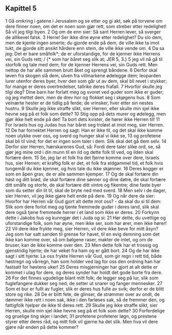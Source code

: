 ## Kapittel 5

1 Gå omkring i gatene i Jerusalem og se etter og gi akt, søk på torvene om dere finner noen, om det er noen som gjør rett, som streber etter redelighet! Så vil jeg tilgi byen.
2 Og om de enn sier: Så sant Herren lever, så sverger de allikevel falsk.
3 Herre! Ser ikke dine øyne etter redelighet? Du slo dem, men de kjente ingen smerte; du gjorde ende på dem, de ville ikke ta imot tukt, de gjorde sitt ansikt hårdere enn stein, de ville ikke vende om.
4 Da sa jeg: Det er bare småfolk*; de er uforstandige, for de kjenner ikke Herrens vei, sin Guds rett; / {* som har båret seg slik at; JER 5, 3.}
5 jeg vil nå gå til storfolk og tale med dem; for de kjenner Herrens vei, sin Guds rett. Men nettop de har alle sammen brutt åket og sprengt båndene.
6 Derfor skal løven fra skogen slå dem, ulven fra villmarkene ødelegge dem; leoparden lurer utenfor deres byer, hver den som går ut av dem, skal bli revet i stykker; for mange er deres overtredelser, tallrike deres frafall.
7 Hvorfor skulle jeg tilgi deg? Dine barn har forlatt meg og svoret ved guder som ikke er guder; og jeg mettet dem, men de drev hor og flokket seg i skjøgens hus.
8 Som velnærte hester er de tidlig på ferde; de vrinsker, hver etter sin nestes hustru.
9 Skulle jeg ikke straffe slikt, sier Herren, eller skulle min sjel ikke hevne seg på et folk som dette?
10 Stig opp på dets murer og ødelegg, men gjør ikke helt ende på det! Ta bort dets kvister, de hører ikke Herren til!
11 For Israels hus og Judas hus har båret seg troløst at imot meg, sier Herren.
12 De har fornektet Herren og sagt: Han er ikke til, og det skal ikke komme noen ulykke over oss, og sverd og hunger skal vi ikke se,
13 og profetene skal bli til vind; for det er ingen som taler i dem. Slik skal det gå dem selv.
14 Derfor sier Herren, hærskarenes Gud, så: Fordi dere taler slike ord, se, så gjør jeg mine ord i din munn til en ild og dette folk til ved, og ilden skal fortære dem.
15 Se, jeg lar et folk fra det fjerne komme over dere, Israels hus, sier Herren; et kraftig folk er det, et folk fra eldgammel tid, et folk hvis tungemål du ikke kjenner, og hvis tale du ikke skjønner.
16 Deres kogger er som en åpen grav, de er alle sammen kjemper.
17 Og de skal fortære din høst og ditt brød, de skal fortære dine sønner og dine døtre, de skal fortære ditt småfe og storfe, de skal fortære ditt vintre og fikentre; dine faste byer som du setter din lit til, skal de bryte ned med sverd.
18 Men selv i de dager, sier Herren, vil jeg ikke gjøre helt ende på dere.
19 Og når dere da sier: Hvorfor har Herren vår Gud gjort alt dette mot oss? - da skal du si til dem: Slik som dere forlot meg og tjente fremmede guder i deres land, slik skal dere også tjene fremmede herrer i et land som ikke er deres.
20 Forkynn dette i Jakobs hus og kunngjør det i Juda og si:
21 Hør dette, du uvettige og uforstandige folk, som har øyne, men ikke ser, som har ører, men ikke hører!
22 Vil dere ikke frykte meg, sier Herren, vil dere ikke beve for mitt åsyn? Jeg som har satt sanden til grense for havet, til en evig demning som det ikke kan komme over, så om bølgene raser, makter de intet, og om de bruser, kan de ikke komme over den.
23 Men dette folk har et trossig og gjenstridig hjerte; de har veket fra ham og er gått bort.
24 Og de har ikke sagt i sitt hjerte: La oss frykte Herren vår Gud, som gir regn i rett tid, både høstregn og vårregn, han som holder ved lag for oss den ordning han har fastsatt for høstens uker!
25 Deres misgjerninger har gjort at alt dette er kommet i ulag for dere, og deres synder har holdt det gode borte fra dere.
26 For det finnes ugudelige blant mitt folk; de legger seg på lur, slik som fuglefangere dukker seg ned; de setter ut snarer og fanger mennesker.
27 Som et bur er fullt av fugler, slik er deres hus fulle av svik; derfor er de blitt store og rike.
28 De er blitt fete, de glinser, de strømmer over av ondt, de dømmer ikke rett i noen sak, ikke i den farløses sak, så de fremmer den, og fattigfolk hjelper de ikke til deres rett.
29 Skulle jeg ikke straffe slikt, sier Herren, skulle min sjel ikke hevne seg på et folk som dette?
30 Forferdelige og gruelige ting skjer i landet;
31 profetene profeterer løgn, og prestene styrer etter deres råd, og mitt folk vil gjerne ha det slik. Men hva vil dere gjøre når enden på dette kommer?

